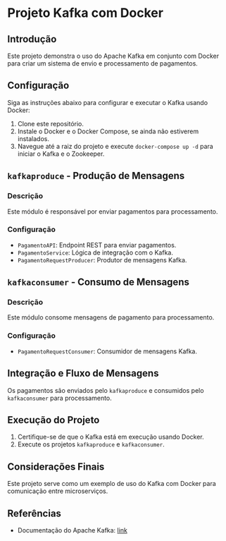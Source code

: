 # Projeto Kafka com Docker

## Introdução
Este projeto demonstra o uso do Apache Kafka em conjunto com Docker para criar um sistema de envio e processamento de pagamentos.

## Configuração
Siga as instruções abaixo para configurar e executar o Kafka usando Docker:

1. Clone este repositório.
2. Instale o Docker e o Docker Compose, se ainda não estiverem instalados.
3. Navegue até a raiz do projeto e execute `docker-compose up -d` para iniciar o Kafka e o Zookeeper.

## `kafkaproduce` - Produção de Mensagens
### Descrição
Este módulo é responsável por enviar pagamentos para processamento.

### Configuração
- `PagamentoAPI`: Endpoint REST para enviar pagamentos.
- `PagamentoService`: Lógica de integração com o Kafka.
- `PagamentoRequestProducer`: Produtor de mensagens Kafka.

## `kafkaconsumer` - Consumo de Mensagens
### Descrição
Este módulo consome mensagens de pagamento para processamento.

### Configuração
- `PagamentoRequestConsumer`: Consumidor de mensagens Kafka.

## Integração e Fluxo de Mensagens
Os pagamentos são enviados pelo `kafkaproduce` e consumidos pelo `kafkaconsumer` para processamento.

## Execução do Projeto
1. Certifique-se de que o Kafka está em execução usando Docker.
2. Execute os projetos `kafkaproduce` e `kafkaconsumer`.

## Considerações Finais
Este projeto serve como um exemplo de uso do Kafka com Docker para comunicação entre microserviços.

## Referências
- Documentação do Apache Kafka: [link](https://kafka.apache.org/documentation/)
